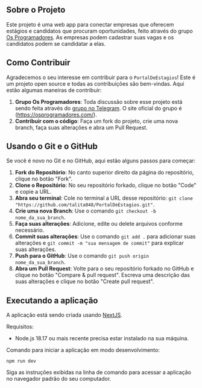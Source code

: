 ## Sobre o Projeto

Este projeto é uma web app para conectar empresas que oferecem estágios e candidatos que procuram oportunidades, feito através do grupo [Os Programadores](https://osprogramadores.com). As empresas podem cadastrar suas vagas e os candidatos podem se candidatar a elas.

## Como Contribuir

Agradecemos o seu interesse em contribuir para o `PortalDeEstagios`! Este é um projeto open source e todas as contribuições são bem-vindas. Aqui estão algumas maneiras de contribuir:

1. **Grupo Os Programadores**: Toda discussão sobre esse projeto está sendo feita através do [grupo no Telegram](https://t.me/osprogramadores). O site oficial do grupo é (https://osprogramadores.com/).
2. **Contribuir com o código**: Faça um fork do projeto, crie uma nova branch, faça suas alterações e abra um Pull Request.

## Usando o Git e o GitHub

Se você é novo no Git e no GitHub, aqui estão alguns passos para começar:

1. **Fork do Repositório**: No canto superior direito da página do repositório, clique no botão "Fork".
2. **Clone o Repositório**: No seu repositório forkado, clique no botão "Code" e copie a URL.
3. **Abra seu terminal**: Cole no terminal a URL desse repositório: `git clone "https://github.com/talita048/PortalDeEstagios.git"`.
4. **Crie uma nova Branch**: Use o comando `git checkout -b nome_da_sua_branch`.
5. **Faça suas alterações**: Adicione, edite ou delete arquivos conforme necessário.
6. **Commit suas alterações**: Use o comando `git add .` para adicionar suas alterações e `git commit -m "sua mensagem de commit"` para explicar suas alterações.
7. **Push para o GitHub**: Use o comando `git push origin nome_da_sua_branch`.
8. **Abra um Pull Request**: Volte para o seu repositório forkado no GitHub e clique no botão "Compare & pull request". Escreva uma descrição das suas alterações e clique no botão "Create pull request".

## Executando a aplicação

A aplicação está sendo criada usando [NextJS](https://nextjs.org/).

Requisitos:

* Node.js 18.17 ou mais recente precisa estar instalado na sua máquina.

Comando para iniciar a aplicação em modo desenvolvimento:

```npm run dev```

Siga as instruções exibidas na linha de comando para acessar a aplicação no navegador padrão do seu computador.
